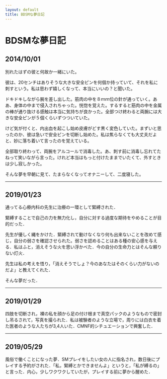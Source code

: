 ```yaml
---
layout: default
title: BDSMな夢日記
---
```

# BDSMな夢日記


<a id="1"></a>
<a href="#1"></a>
## 2014/10/01
別れたはずの彼と何故か一緒にいた。

彼は、20センチはありそうな大きな安全ピンを何個か持っていて、それを私に刺すという。私は思わず嬉しくなって、本当にいいの？と聞いた。

ドキドキしながら腕を差し出した。筋肉の中を８ｍｍ位の針が通っていく。ああ、身体の中まで侵入されちゃった。恍惚を覚えた。するすると筋肉の中を金属の棒が通り抜ける感触は本当に気持ちが良かった。全部つけ終わると両腕には大きな安全ピンが５個くらいずつついていた。

けど気が付くと、内出血を起こし始め皮膚がどす黒く変色していた。まずいと思ったのか、彼は急いで安全ピンを切断し始めた。私は焦らなくても大丈夫だよと、妙に落ち着いて言ったのを覚えている。

全部取り終わって、両腕をアルコールで消毒した。あ、刺す前に消毒し忘れてたねって笑いながら言った。けれど本当はもっと付けたままでいたくて、外すときは少し寂しかった。

そんな夢を早朝に見て、たまらなくなってオナニーして、二度寝した。

---
<a id="2"></a>
<a href="#2"></a>
## 2019/01/23
通ってる心療内科の先生に治療の一環として緊縛された．

緊縛することで自己の力を無力化し，自分に対する過度な期待をやめることが目的だった．

先生が優しく縄をかけた．緊縛されて動けなくなり何も出来ないことを改めて感じ，自分の弱さを確認させられた。弱さを認めることはある種の安心感を与える．私はふと，消えそうな火を思い浮かべた．今の自分の生命力とはそんな頼りない灯火．

先生は私の考えを悟り，「消えそうでしょ？今のあなたはそのくらい力がないのだよ」と教えてくれた．

そんな夢だった．

---
<a id="3"></a>
<a href="#3"></a>
## 2019/01/29
四肢を切断され，裸の私を顔から足の付け根まで真空パックのようなもので密封し吊るされて，写真を撮られた．私は被験者のような立場で，周りには白衣を着た医者のような人たちが3,4人いた．CMNF的シチュエーションで興奮した．


---
<a id="4"></a>
<a href="#4"></a>

## 2019/05/29

風俗で働くことになった夢．SMプレイをしたい女の人に指名され，数日後にプレイする予約がされた．「私，緊縛とかできませんよ」というと，「私が縛るの」と言った．内心，少しワクワクしていたが，プレイする前に夢から醒めた．